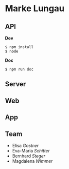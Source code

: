 # Marke Lungau

## API

**Dev**
```
$ npm install
$ node
```

**Doc**
```
$ npm run doc
```



## Server




## Web




## App



## Team
* Elisa *Gostner*
* Eva-Maria *Schitter*
* Bernhard *Steger*
* Magdalena *Wimmer*
